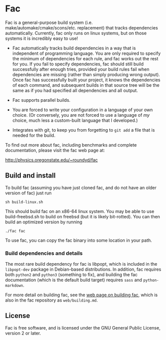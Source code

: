 # Fac

Fac is a general-purpose build system
(i.e. make/automake/cmake/scons/etc. replacement) that tracks
dependencies automatically.  Currently, fac only runs on linux
systems, but on those systems it is incredibly easy to use!

* Fac automatically tracks build dependencies in a way that is
  independent of programming language.  You are only required to
  specify the minimum of dependencies for each rule, and fac works out
  the rest for you.  If you fail to specify dependencies, fac should
  still build successfully after enough tries, provided your build
  rules fail when dependencies are missing (rather than simply
  producing wrong output).  Once fac has successfully built your
  project, it knows the dependencies of each command, and subsequent
  builds in that source tree will be the same as if you had specified
  all dependencies and all output.

* Fac supports parallel builds.

* You are forced to write your configuration in a language of your own
  choice.  (Or conversely, you are not forced to use a language of
  *my* choice, much less a custom-built language that I developed.)

* Integrates with git, to keep you from forgetting to `git add` a file
  that is needed for the build.

To find out more about fac, including benchmarks and complete
documentation, please visit the fac web page at:

http://physics.oregonstate.edu/~roundyd/fac

## Build and install

To build fac (assuming you have just cloned fac, and do not have an
older version of fac) just run

    sh build-linux.sh

This should build fac on an x86-64 linux system.  You may be able to
use build-freebsd.sh to build on freebsd (but it is likely
bit-rotted).  You can then build an optimized version by running

    ./fac fac

To use fac, you can copy the fac binary into some location in your
path.

### Build dependencies and details

The most rare build dependency for fac is libpopt, which is included
in the `libpopt-dev` package in Debian-based distributions.  In
addition, fac requires both `python2` and `python3` (something to
fix), and building the fac documentation (which is the default build
target) requires `sass` and `python-markdown`.

For more detail on building fac, see the
[web page on building fac](http://physics.oregonstate.edu/~roundyd/fac/building.html),
which is also in the fac repository as `web/building.md`.

## License

Fac is free software, and is licensed under the GNU General Public
License, version 2 or later.
